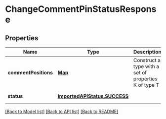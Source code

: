 # ChangeCommentPinStatusResponse
## Properties

| Name | Type | Description | Notes |
|------------ | ------------- | ------------- | -------------|
| **commentPositions** | [**Map**](Record_string__before_string_or_null__after_string_or_null___value.md) | Construct a type with a set of properties K of type T | [default to null] |
| **status** | [**ImportedAPIStatus.SUCCESS**](ImportedAPIStatus.SUCCESS.md) |  | [default to null] |

[[Back to Model list]](../README.md#documentation-for-models) [[Back to API list]](../README.md#documentation-for-api-endpoints) [[Back to README]](../README.md)

